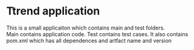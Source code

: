# Ttrend application

This is a small applicaiton which contains main and test folders.  
Main contains application code. Test contains test cases. It also contains pom.xml which has all dependences and artfact name and version

